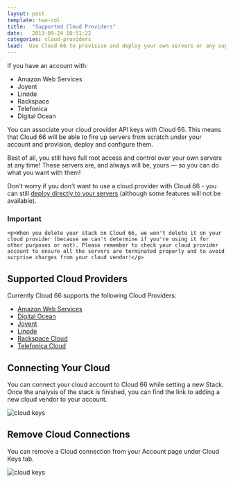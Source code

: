 ```yaml
---
layout: post
template: two-col
title:  "Supported Cloud Providers"
date:   2013-09-24 10:51:22
categories: cloud-providers
lead:  Use Cloud 66 to provision and deploy your own servers or any supported cloud provider
---
```



If you have an account with:

* Amazon Web Services
* Joyent
* Linode
* Rackspace
* Telefonica
* Digital Ocean

You can associate your cloud provider API keys with Cloud 66. This means that Cloud 66 will be able to fire up servers from scratch under your account and provision, deploy and configure them.

Best of all, you still have full root access and control over your own servers at any time! These servers are, and always will be, yours &mdash; so you can do what you want with them!

Don't worry if you don't want to use a cloud provider with Cloud 66 - you can still [deploy directly to your servers](/getting-started/standalone-servers.html) (although some features will not be available).

<div class="notice">
	<h3>Important</h3>

	<p>When you delete your stack on Cloud 66, we won't delete it on your cloud provider (because we can't determine if you're using it for other purposes or not). Please remember to check your cloud provider account to ensure all the servers are terminated properly and to avoid surprise charges from your cloud vendor!</p>
</div>

## Supported Cloud Providers

Currently Cloud 66 supports the following Cloud Providers:

- [Amazon Web Services](/cloud-providers/cloud-aws.html)
- [Digital Ocean](/cloud-providers/cloud-do.html)
- [Joyent](/cloud-providers/cloud-joyent.html)
- [Linode](/cloud-providers/cloud-linode.html)
- [Rackspace Cloud](/cloud-providers/cloud-rackspace.html)
- [Telefonica Cloud](/cloud-providers/cloud-telefonica.html)

<!--Region breakdown to come.-->

## Connecting Your Cloud
You can connect your cloud account to Cloud 66 while setting a new Stack. Once the analysis of the stack is finished, you can find the link to adding a new cloud vendor to your account.

![cloud keys](http://cdn.cloud66.com.s3.amazonaws.com/images/help/cloud_connect.png)

## Remove Cloud Connections
You can remove a Cloud connection from your Account page under Cloud Keys tab.

![cloud keys](http://cdn.cloud66.com.s3.amazonaws.com/images/help/cloud_keys.png)



